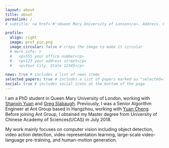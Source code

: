 ```yaml
---
layout: about
title: about
permalink: /
# subtitle: <a href='#'>Queen Mary University of Lonson</a>. Address. Contacts. Motto. Etc.

profile:
  align: right
  image: prof_pic.png
  image_circular: false # crops the image to make it circular
  # more_info: >
  #   <p>555 your office number</p>
  #   <p>123 your address street</p>
  #   <p>Your City, State 12345</p>

news: true # includes a list of news items
selected_papers: true # includes a list of papers marked as "selected={true}"
social: true # includes social icons at the bottom of the page
---
```


I am a PhD student in Queen Mary University of London, working with [Shanxin Yuan](https://shanxinyuan.github.io/) and [Greg Slabaugh](https://www.eecs.qmul.ac.uk/~gslabaugh/). Previously, I was a Senior Algorithm Engineer at Ant Group based in Hangzhou, working with [Yuan Cheng](https://www.linkedin.com/in/drchengyuan/). Before joining Ant Group, I obtained my Master degree from University of Chinese Academy of Sciences(UCAS) in July 2018.

My work mainly focuses on computer vision including object detection, video action detection, video representation learning, large-scale video-language pre-training, and human-motion generation.

<!-- Put your address / P.O. box / other info right below your picture. You can also disable any of these elements by editing `profile` property of the YAML header of your `_pages/about.md`. Edit `_bibliography/papers.bib` and Jekyll will render your [publications page](/al-folio/publications/) automatically. -->

<!-- Link to your social media connections, too. This theme is set up to use [Font Awesome icons](https://fontawesome.com/) and [Academicons](https://jpswalsh.github.io/academicons/), like the ones below. Add your Facebook, Twitter, LinkedIn, Google Scholar, or just disable all of them. -->
